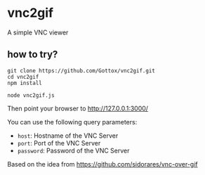 vnc2gif
=======

A simple VNC viewer

## how to try?

```
git clone https://github.com/Gottox/vnc2gif.git
cd vnc2gif
npm install

node vnc2gif.js
```

Then point your browser to http://127.0.0.1:3000/

You can use the following query parameters:

* ```host```: Hostname of the VNC Server
* ```port```: Port of the VNC Server
* ```password```: Password of the VNC Server

Based on the idea from <https://github.com/sidorares/vnc-over-gif>
